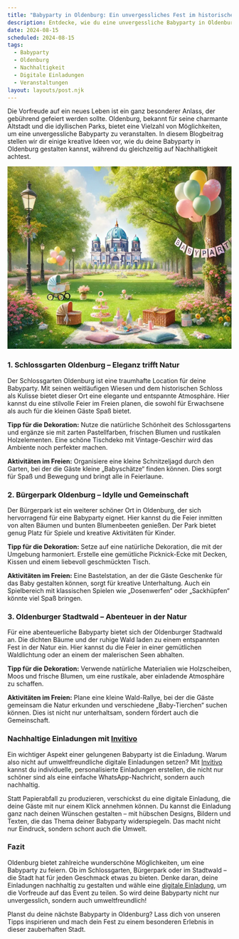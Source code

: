 ```yaml
---
title: "Babyparty in Oldenburg: Ein unvergessliches Fest im historischen Ambiente"
description: Entdecke, wie du eine unvergessliche Babyparty in Oldenburg planst, mit einem Fokus auf nachhaltige digitale Einladungen und einzigartigen Locations.
date: 2024-08-15
scheduled: 2024-08-15
tags:
  - Babyparty
  - Oldenburg
  - Nachhaltigkeit
  - Digitale Einladungen
  - Veranstaltungen
layout: layouts/post.njk
---
```


Die Vorfreude auf ein neues Leben ist ein ganz besonderer Anlass, der gebührend gefeiert werden sollte. Oldenburg, bekannt für seine charmante Altstadt und die idyllischen Parks, bietet eine Vielzahl von Möglichkeiten, um eine unvergessliche Babyparty zu veranstalten. In diesem Blogbeitrag stellen wir dir einige kreative Ideen vor, wie du deine Babyparty in Oldenburg gestalten kannst, während du gleichzeitig auf Nachhaltigkeit achtest.

![Babyparty im Park](/img/picnic-park.webp)

### 1. **Schlossgarten Oldenburg – Eleganz trifft Natur**

Der Schlossgarten Oldenburg ist eine traumhafte Location für deine Babyparty. Mit seinen weitläufigen Wiesen und dem historischen Schloss als Kulisse bietet dieser Ort eine elegante und entspannte Atmosphäre. Hier kannst du eine stilvolle Feier im Freien planen, die sowohl für Erwachsene als auch für die kleinen Gäste Spaß bietet.

**Tipp für die Dekoration:** Nutze die natürliche Schönheit des Schlossgartens und ergänze sie mit zarten Pastellfarben, frischen Blumen und rustikalen Holzelementen. Eine schöne Tischdeko mit Vintage-Geschirr wird das Ambiente noch perfekter machen.

**Aktivitäten im Freien:** Organisiere eine kleine Schnitzeljagd durch den Garten, bei der die Gäste kleine „Babyschätze“ finden können. Dies sorgt für Spaß und Bewegung und bringt alle in Feierlaune.

### 2. **Bürgerpark Oldenburg – Idylle und Gemeinschaft**

Der Bürgerpark ist ein weiterer schöner Ort in Oldenburg, der sich hervorragend für eine Babyparty eignet. Hier kannst du die Feier inmitten von alten Bäumen und bunten Blumenbeeten genießen. Der Park bietet genug Platz für Spiele und kreative Aktivitäten für Kinder.

**Tipp für die Dekoration:** Setze auf eine natürliche Dekoration, die mit der Umgebung harmoniert. Erstelle eine gemütliche Picknick-Ecke mit Decken, Kissen und einem liebevoll geschmückten Tisch.

**Aktivitäten im Freien:** Eine Bastelstation, an der die Gäste Geschenke für das Baby gestalten können, sorgt für kreative Unterhaltung. Auch ein Spielbereich mit klassischen Spielen wie „Dosenwerfen“ oder „Sackhüpfen“ könnte viel Spaß bringen.

### 3. **Oldenburger Stadtwald – Abenteuer in der Natur**

Für eine abenteuerliche Babyparty bietet sich der Oldenburger Stadtwald an. Die dichten Bäume und der ruhige Wald laden zu einem entspannten Fest in der Natur ein. Hier kannst du die Feier in einer gemütlichen Waldlichtung oder an einem der malerischen Seen abhalten.

**Tipp für die Dekoration:** Verwende natürliche Materialien wie Holzscheiben, Moos und frische Blumen, um eine rustikale, aber einladende Atmosphäre zu schaffen.

**Aktivitäten im Freien:** Plane eine kleine Wald-Rallye, bei der die Gäste gemeinsam die Natur erkunden und verschiedene „Baby-Tierchen“ suchen können. Dies ist nicht nur unterhaltsam, sondern fördert auch die Gemeinschaft.

### **Nachhaltige Einladungen mit [Invitivo](https://invitivo.com/create)**

Ein wichtiger Aspekt einer gelungenen Babyparty ist die Einladung. Warum also nicht auf umweltfreundliche digitale Einladungen setzen? Mit [Invitivo](https://invitivo.com/) kannst du individuelle, personalisierte Einladungen erstellen, die nicht nur schöner sind als eine einfache WhatsApp-Nachricht, sondern auch nachhaltig. 

Statt Papierabfall zu produzieren, verschickst du eine digitale Einladung, die deine Gäste mit nur einem Klick annehmen können. Du kannst die Einladung ganz nach deinen Wünschen gestalten – mit hübschen Designs, Bildern und Texten, die das Thema deiner Babyparty widerspiegeln. Das macht nicht nur Eindruck, sondern schont auch die Umwelt.

### **Fazit**

Oldenburg bietet zahlreiche wunderschöne Möglichkeiten, um eine Babyparty zu feiern. Ob im Schlossgarten, Bürgerpark oder im Stadtwald – die Stadt hat für jeden Geschmack etwas zu bieten. Denke daran, deine Einladungen nachhaltig zu gestalten und wähle eine [digitale Einladung](https://invitivo.com), um die Vorfreude auf das Event zu teilen. So wird deine Babyparty nicht nur unvergesslich, sondern auch umweltfreundlich!

Planst du deine nächste Babyparty in Oldenburg? Lass dich von unseren Tipps inspirieren und mach dein Fest zu einem besonderen Erlebnis in dieser zauberhaften Stadt.
